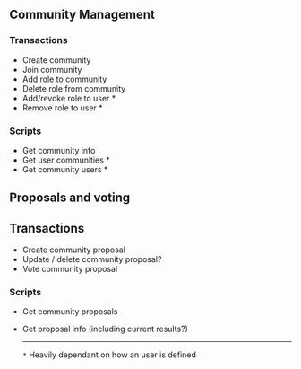 ## Community Management

### Transactions
- Create community
- Join community
- Add role to community
- Delete role from community
- Add/revoke role to user *
- Remove role to user *

### Scripts
- Get community info
- Get user communities *
- Get community users *


## Proposals and voting

## Transactions
- Create community proposal
- Update / delete community proposal?
- Vote community proposal

### Scripts
- Get community proposals
- Get proposal info (including  current results?)


  ___
  
  `*` Heavily dependant on how an user is defined